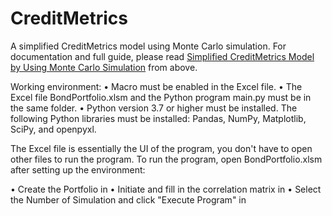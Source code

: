 # CreditMetrics
A simplified CreditMetrics model using Monte Carlo simulation. 
For documentation and full guide, please read [Simplified CreditMetrics Model by Using Monte Carlo Simulation](https://github.com/jamesckcc/CreditMetrics/blob/main/Simplified%20CreditMetrics%20Model%20by%20Using%20Monte%20Carlo%20Simulation.pdf) from above.

Working environment:
•	Macro must be enabled in the Excel file.
•	The Excel file BondPortfolio.xlsm and the Python program main.py must be in the same folder.
•	Python version 3.7 or higher must be installed. The following Python libraries must be installed: Pandas, NumPy, Matplotlib, SciPy, and openpyxl. 

The Excel file is essentially the UI of the program, you don't have to open other files to run the program. To run the program, open BondPortfolio.xlsm after setting up the environment:

•	Create the Portfolio in <Portfolio>
•	Initiate and fill in the correlation matrix in <Correlation>
•	Select the Number of Simulation and click "Execute Program" in <Run Program>


